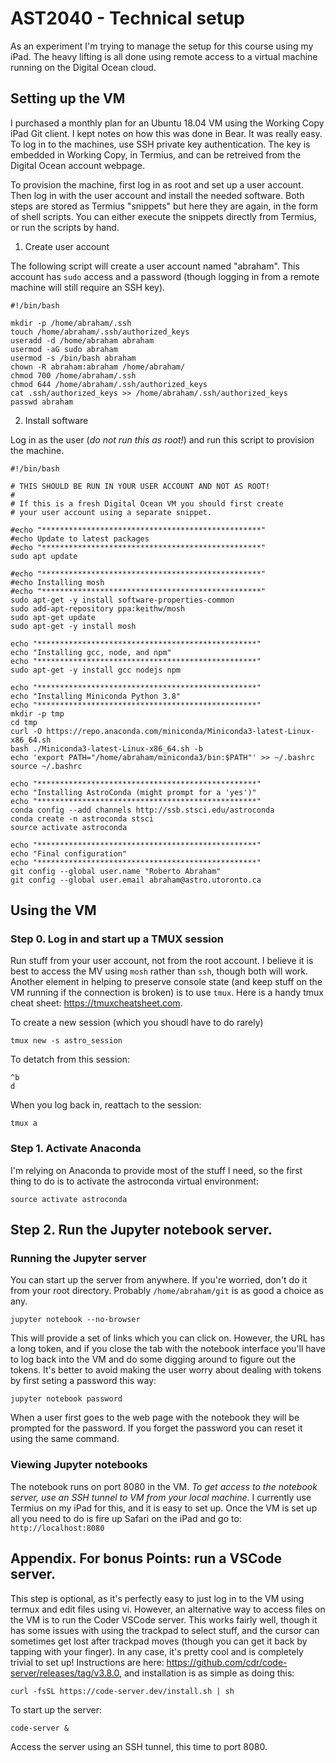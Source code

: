 # AST2040 - Technical setup 

As an experiment I'm trying to manage the setup for this course using my iPad. The heavy lifting is all done using remote access to a virtual machine running on the Digital Ocean cloud.

## Setting up the VM

I purchased a monthly plan for an Ubuntu 18.04 VM using the Working Copy iPad Git client. I kept notes on how this was done in Bear. It was really easy. To log in to the machines, use SSH private key authentication. The key is embedded in Working Copy, in Termius, and can be retreived from the Digital Ocean account webpage. 


To provision the machine, first log in as root and set up a user account. Then log in with the user account and install the needed software. Both steps are stored as Termius "snippets" but here they are again, in the form of shell scripts. You can either execute the snippets directly from Termius, or run the scripts by hand.

1. Create user account

The following script will create a user account named "abraham". This account has `sudo` access and a password (though logging in from a remote machine will still require an SSH key).

```
#!/bin/bash

mkdir -p /home/abraham/.ssh
touch /home/abraham/.ssh/authorized_keys
useradd -d /home/abraham abraham
usermod -aG sudo abraham
usermod -s /bin/bash abraham
chown -R abraham:abraham /home/abraham/
chmod 700 /home/abraham/.ssh
chmod 644 /home/abraham/.ssh/authorized_keys
cat .ssh/authorized_keys >> /home/abraham/.ssh/authorized_keys
passwd abraham
```

2. Install software

Log in as the user (_do not run this as root!_) and run this script to provision the machine.

```
#!/bin/bash

# THIS SHOULD BE RUN IN YOUR USER ACCOUNT AND NOT AS ROOT!
# 
# If this is a fresh Digital Ocean VM you should first create 
# your user account using a separate snippet.

#echo "*************************************************"
#echo Update to latest packages
#echo "*************************************************"
sudo apt update

#echo "*************************************************"
#echo Installing mosh
#echo "*************************************************"
sudo apt-get -y install software-properties-common
sudo add-apt-repository ppa:keithw/mosh
sudo apt-get update
sudo apt-get -y install mosh

echo "*************************************************"
echo "Installing gcc, node, and npm"
echo "*************************************************"
sudo apt-get -y install gcc nodejs npm

echo "*************************************************"
echo "Installing Miniconda Python 3.8"
echo "*************************************************"
mkdir -p tmp
cd tmp
curl -O https://repo.anaconda.com/miniconda/Miniconda3-latest-Linux-x86_64.sh
bash ./Miniconda3-latest-Linux-x86_64.sh -b
echo 'export PATH="/home/abraham/miniconda3/bin:$PATH"' >> ~/.bashrc
source ~/.bashrc

echo "*************************************************"
echo "Installing AstroConda (might prompt for a 'yes')"
echo "*************************************************"
conda config --add channels http://ssb.stsci.edu/astroconda
conda create -n astroconda stsci
source activate astroconda

echo "*************************************************"
echo "Final configuration"
echo "*************************************************"
git config --global user.name "Roberto Abraham"
git config --global user.email abraham@astro.utoronto.ca

```

## Using the VM

### Step 0. Log in and start up a TMUX session

Run stuff from your user account, not from the root account. I believe it is best to access the MV using `mosh` rather than `ssh`, though both will work. Another element in helping to preserve console state (and keep stuff on the VM running if the connection is broken) is to use `tmux`. Here is a handy tmux cheat sheet: https://tmuxcheatsheet.com.

To create a new session (which you shoudl have to do rarely)

```
tmux new -s astro_session
```

To detatch from this session:

```
^b
d
```

When you log back in, reattach to the session:

```
tmux a
```

### Step 1. Activate Anaconda

I'm relying on Anaconda to provide most of the stuff I need, so the first thing to do is to activate the astroconda virtual environment:

```
source activate astroconda
```

## Step 2. Run the Jupyter notebook server. 

### Running the Jupyter server

You can start up the server from anywhere. If you're worried, don't do it from your root directory. Probably `/home/abraham/git` is as good a choice as any.

```
jupyter notebook --no-browser
```

This will provide a set of links which you can click on. However, the URL has a long token, and if you close the tab with the notebook interface you'll have to log back into the VM and do some digging around to figure out the tokens. It's better to avoid making the user worry about dealing with tokens by first seting a password this way:

```
jupyter notebook password
```

When a user first goes to the web page with the notebook they will be prompted for the password. If you forget the password you can reset it using the same command.

### Viewing Jupyter notebooks

The notebook runs on port 8080 in the VM. _To get access to the notebook server, use an SSH tunnel to VM from your local machine_. I currently use Termius on my iPad for this, and it is easy to set up. Once the VM is set up all you need to do is fire up Safari on the iPad and go to: `http://localhost:8080`


## Appendix. For bonus Points: run a VSCode server.

This step is optional, as it's perfectly easy to just log in to the VM using termux and 
edit files using vi. However, an alternative way to access files on the VM is to run the Coder VSCode server. This works fairly well, though it has some issues with using the trackpad to select stuff, and the cursor can sometimes get lost after trackpad moves (though you can get it back by tapping with your finger). In any case, it's pretty cool and is completely trivial to set up! Instructions are here: https://github.com/cdr/code-server/releases/tag/v3.8.0, and installation is as simple as doing this:

```
curl -fsSL https://code-server.dev/install.sh | sh
```

To start up the server:

```
code-server &
```

Access the server using an SSH tunnel, this time to port 8080.
